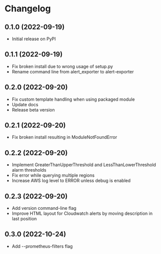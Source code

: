 # Changelog

## 0.1.0 (2022-09-19)

- Initial release on PyPI

## 0.1.1 (2022-09-19)

- Fix broken install due to wrong usage of setup.py
- Rename command line from alert_exporter to alert-exporter

## 0.2.0 (2022-09-20)

- Fix custom template handling when using packaged module
- Update docs
- Release beta version

## 0.2.1 (2022-09-20)

- Fix broken install resulting in ModuleNotFoundError

## 0.2.2 (2022-09-20)

- Implement GreaterThanUpperThreshold and LessThanLowerThreshold alarm thresholds
- Fix error while querying multiple regions
- Increase AWS log level to ERROR unless debug is enabled

## 0.2.3 (2022-09-20)

- Add version command-line flag
- Improve HTML layout for Cloudwatch alerts by moving description in last position

## 0.3.0 (2022-10-24)

- Add --prometheus-filters flag
